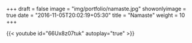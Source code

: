 +++
draft = false
image = "img/portfolio/namaste.jpg"
showonlyimage = true
date = "2016-11-05T20:02:19+05:30"
title = "Namaste"
weight = 10
+++

{{< youtube id="66Ux8z07tuk"  autoplay="true" >}}
